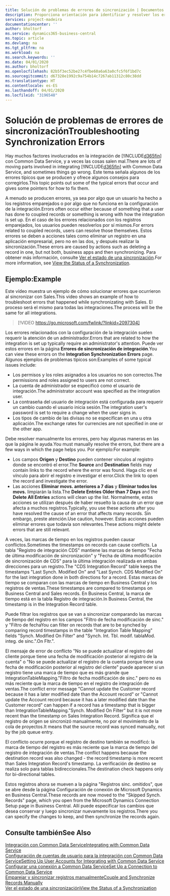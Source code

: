 ```yaml
---
title: Solución de problemas de errores de sincronización | Documentos de Microsoft
description: Proporciona orientación para identificar y resolver los errores de sincronización.
services: project-madeira
documentationcenter: ''
author: bholtorf
ms.service: dynamics365-business-central
ms.topic: article
ms.devlang: na
ms.tgt_pltfrm: na
ms.workload: na
ms.search.keywords: ''
ms.date: 04/01/2020
ms.author: bholtorf
ms.openlocfilehash: 82b5f3ec52be27c4fbe60a6a63a0cfc5f6f1bd7c
ms.sourcegitcommit: d67328e1992c9a754b14c7267ab11312c80c38dd
ms.translationtype: HT
ms.contentlocale: es-ES
ms.lasthandoff: 04/01/2020
ms.locfileid: "3196548"
---
```

# <a name="troubleshooting-synchronization-errors"></a><span data-ttu-id="1ca39-103">Solución de problemas de errores de sincronización</span><span class="sxs-lookup"><span data-stu-id="1ca39-103">Troubleshooting Synchronization Errors</span></span>
<span data-ttu-id="1ca39-104">Hay muchos factores involucrados en la integración de [!INCLUDE[d365fin](includes/d365fin_md.md)] con Common Data Service, y a veces las cosas salen mal.</span><span class="sxs-lookup"><span data-stu-id="1ca39-104">There are lots of moving parts involved in integrating [!INCLUDE[d365fin](includes/d365fin_md.md)] with Common Data Service, and sometimes things go wrong.</span></span> <span data-ttu-id="1ca39-105">Este tema señala algunos de los errores típicos que se producen y ofrece algunos consejos para corregirlos.</span><span class="sxs-lookup"><span data-stu-id="1ca39-105">This topic points out some of the typical errors that occur and gives some pointers for how to fix them.</span></span>

<span data-ttu-id="1ca39-106">A menudo se producen errores, ya sea por algo que un usuario ha hecho a los registros emparejados o por algo que no funciona en la configuración de la integración.</span><span class="sxs-lookup"><span data-stu-id="1ca39-106">Errors often occur either because of something that a user has done to coupled records or something is wrong with how the integration is set up.</span></span> <span data-ttu-id="1ca39-107">En el caso de los errores relacionados con los registros emparejados, los usuarios pueden resolverlos por sí mismos.</span><span class="sxs-lookup"><span data-stu-id="1ca39-107">For errors related to coupled records, users can resolve those themselves.</span></span> <span data-ttu-id="1ca39-108">Estos errores se deben a acciones tales como eliminar un registro en una aplicación empresarial, pero no en las dos, y después realizar la sincronización.</span><span class="sxs-lookup"><span data-stu-id="1ca39-108">These errors are caused by actions such as deleting a record in one, but not both, business apps and then synchronizing.</span></span> <span data-ttu-id="1ca39-109">Para obtener más información, consulte [Ver el estado de una sincronización](admin-how-to-view-synchronization-status.md).</span><span class="sxs-lookup"><span data-stu-id="1ca39-109">For more information, see [View the Status of a Synchronization](admin-how-to-view-synchronization-status.md).</span></span>

## <a name="example"></a><span data-ttu-id="1ca39-110">Ejemplo:</span><span class="sxs-lookup"><span data-stu-id="1ca39-110">Example</span></span>
<span data-ttu-id="1ca39-111">Este vídeo muestra un ejemplo de cómo solucionar errores que ocurrieron al sincronizar con Sales.</span><span class="sxs-lookup"><span data-stu-id="1ca39-111">This video shows an example of how to troubleshoot errors that happened while synchronizating with Sales.</span></span> <span data-ttu-id="1ca39-112">El proceso será el mismo para todas las integraciones.</span><span class="sxs-lookup"><span data-stu-id="1ca39-112">The process will be the same for all integrations.</span></span> 

> [!VIDEO https://go.microsoft.com/fwlink/?linkid=2097304]

<span data-ttu-id="1ca39-113">Los errores relacionados con la configuración de la integración suelen requerir la atención de un administrador.</span><span class="sxs-lookup"><span data-stu-id="1ca39-113">Errors that are related to how the integration is set up typically require an administrator's attention.</span></span> <span data-ttu-id="1ca39-114">Puede ver estos errores en la página **Errores de sincronización de integración**.</span><span class="sxs-lookup"><span data-stu-id="1ca39-114">You can view these errors on the **Integration Synchronization Errors** page.</span></span> <span data-ttu-id="1ca39-115">Algunos ejemplos de problemas típicos son:</span><span class="sxs-lookup"><span data-stu-id="1ca39-115">Examples of some typical issues include:</span></span>  
  
* <span data-ttu-id="1ca39-116">Los permisos y los roles asignados a los usuarios no son correctos.</span><span class="sxs-lookup"><span data-stu-id="1ca39-116">The permissions and roles assigned to users are not correct.</span></span>  
* <span data-ttu-id="1ca39-117">La cuenta de administrador se especificó como el usuario de integración.</span><span class="sxs-lookup"><span data-stu-id="1ca39-117">The administrator account was specified as the integration user.</span></span>  
* <span data-ttu-id="1ca39-118">La contraseña del usuario de integración está configurada para requerir un cambio cuando el usuario inicia sesión.</span><span class="sxs-lookup"><span data-stu-id="1ca39-118">The integration user's password is set to require a change when the user signs in.</span></span>  
* <span data-ttu-id="1ca39-119">Los tipos de cambio de las divisas no se especifican en una u otra aplicación.</span><span class="sxs-lookup"><span data-stu-id="1ca39-119">The exchange rates for currencies are not specified in one or the other app.</span></span>  
  
<span data-ttu-id="1ca39-120">Debe resolver manualmente los errores, pero hay algunas maneras en las que la página le ayuda.</span><span class="sxs-lookup"><span data-stu-id="1ca39-120">You must manually resolve the errors, but there are a few ways in which the page helps you.</span></span> <span data-ttu-id="1ca39-121">Por ejemplo:</span><span class="sxs-lookup"><span data-stu-id="1ca39-121">For example:</span></span>  

* <span data-ttu-id="1ca39-122">Los campos **Origen** y **Destino** pueden contener vínculos al registro donde se encontró el error.</span><span class="sxs-lookup"><span data-stu-id="1ca39-122">The **Source** and **Destination** fields may contain links to the record where the error was found.</span></span> <span data-ttu-id="1ca39-123">Haga clic en el vínculo para abrir el registro e investigar el error.</span><span class="sxs-lookup"><span data-stu-id="1ca39-123">Click the link to open the record and investigate the error.</span></span>  
* <span data-ttu-id="1ca39-124">Las acciones **Eliminar movs. anteriores a 7 días** y **Eliminar todos los movs.** limpiarán la lista.</span><span class="sxs-lookup"><span data-stu-id="1ca39-124">The **Delete Entries Older than 7 Days** and the **Delete All Entries** actions will clean up the list.</span></span> <span data-ttu-id="1ca39-125">Normalmente, estas acciones se utilizan después de haber resuelto la causa de un error que afecta a muchos registros.</span><span class="sxs-lookup"><span data-stu-id="1ca39-125">Typically, you use these actions after you have resolved the cause of an error that affects many records.</span></span> <span data-ttu-id="1ca39-126">Sin embargo, preste atención.</span><span class="sxs-lookup"><span data-stu-id="1ca39-126">Use caution, however.</span></span> <span data-ttu-id="1ca39-127">Estas acciones pueden eliminar errores que todavía son relevantes.</span><span class="sxs-lookup"><span data-stu-id="1ca39-127">These actions might delete errors that are still relevant.</span></span>

<span data-ttu-id="1ca39-128">A veces, las marcas de tiempo en los registros pueden causar conflictos.</span><span class="sxs-lookup"><span data-stu-id="1ca39-128">Sometimes the timestamps on records can cause conflicts.</span></span> <span data-ttu-id="1ca39-129">La tabla "Registro de integración CDS" mantiene las marcas de tiempo "Fecha de última modificación de sincronización" y "Fecha de última modificación de sincronización de CDS" para la última integración realizada en ambas direcciones para un registro.</span><span class="sxs-lookup"><span data-stu-id="1ca39-129">The "CDS Integration Record" table keeps the timestamps "Last Synch. Modified On" and "Last Synch. CDS Modified On" for the last integration done in both directions for a record.</span></span> <span data-ttu-id="1ca39-130">Estas marcas de tiempo se comparan con las marcas de tiempo en Business Central y los registros de ventas.</span><span class="sxs-lookup"><span data-stu-id="1ca39-130">These timestamps are compared to timestamps on Business Central and Sales records.</span></span> <span data-ttu-id="1ca39-131">En Business Central, la marca de tiempo está en la tabla Registro de integración.</span><span class="sxs-lookup"><span data-stu-id="1ca39-131">In Business Central, the timestamp is in the Integration Record table.</span></span>

<span data-ttu-id="1ca39-132">Puede filtrar los registros que se van a sincronizar comparando las marcas de tiempo del registro en los campos "Filtro de fecha modificación de sinc." y "Filtro de fecha</span><span class="sxs-lookup"><span data-stu-id="1ca39-132">You can filter on records that are to be synched by comparing record timestamps in the table "Integration Table Mapping" fields "Synch. Modified On Filter" and "Synch. Int. Tbl.</span></span> <span data-ttu-id="1ca39-133">modif. tabla</span><span class="sxs-lookup"><span data-stu-id="1ca39-133">Mod.</span></span> <span data-ttu-id="1ca39-134">integ. de sinc.".</span><span class="sxs-lookup"><span data-stu-id="1ca39-134">On Fltr.".</span></span>

<span data-ttu-id="1ca39-135">El mensaje de error de conflicto "No se puede actualizar el registro del cliente porque tiene una fecha de modificación posterior al registro de la cuenta" o "No se puede actualizar el registro de la cuenta porque tiene una fecha de modificación posterior al registro del cliente" puede aparecer si un registro tiene una marca de tiempo que es más grande que IntegrationTableMapping."Filtro de fecha modificación de sinc." pero no es más reciente que la marca de tiempo en el registro de integración de ventas.</span><span class="sxs-lookup"><span data-stu-id="1ca39-135">The conflict error message "Cannot update the Customer record because it has a later modified date than the Account record" or "Cannot update the Account record because it has a later modified date than the Customer record" can happen if a record has a timestamp that is bigger than IntegrationTableMapping."Synch. Modified On Filter" but it is not more recent than the timestamp on Sales Integration Record.</span></span> <span data-ttu-id="1ca39-136">Significa que el registro de origen se sincronizó manualmente, no por el movimiento de la cola de proyectos.</span><span class="sxs-lookup"><span data-stu-id="1ca39-136">It means that the source record was synced manually, not by the job queue entry.</span></span> 

<span data-ttu-id="1ca39-137">El conflicto ocurre porque el registro de destino también se modificó: la marca de tiempo del registro es más reciente que la marca de tiempo del registro de integración de ventas.</span><span class="sxs-lookup"><span data-stu-id="1ca39-137">The conflict happens because the destination record was also changed  - the record timestamp is more recent than Sales Integration Record's timestamp.</span></span> <span data-ttu-id="1ca39-138">La verificación de destino se realiza solo para tablas bidireccionales.</span><span class="sxs-lookup"><span data-stu-id="1ca39-138">The destination check happens only for bi-directional tables.</span></span> 

<span data-ttu-id="1ca39-139">Estos registros ahora se mueven a la página "Registros sinc. omitidos", que se abre desde la página Configuración de conexión de Microsoft Dynamics en Business Central.</span><span class="sxs-lookup"><span data-stu-id="1ca39-139">These records are now moved to the "Skipped Synch. Records" page, which you open from the Microsoft Dynamics Connection Setup page in Business Central.</span></span> <span data-ttu-id="1ca39-140">Allí puede especificar los cambios que desea conservar y luego sincronizar nuevamente los registros.</span><span class="sxs-lookup"><span data-stu-id="1ca39-140">There you can specify the changes to keep, and then synchronize the records again.</span></span>

## <a name="see-also"></a><span data-ttu-id="1ca39-141">Consulte también</span><span class="sxs-lookup"><span data-stu-id="1ca39-141">See Also</span></span>
[<span data-ttu-id="1ca39-142">Integración con Common Data Service</span><span class="sxs-lookup"><span data-stu-id="1ca39-142">Integrating with Common Data Service</span></span>](admin-prepare-dynamics-365-for-sales-for-integration.md)  
[<span data-ttu-id="1ca39-143">Configuración de cuentas de usuario para la integración con Common Data Service</span><span class="sxs-lookup"><span data-stu-id="1ca39-143">Setting Up User Accounts for Integrating with Common Data Service</span></span>](admin-setting-up-integration-with-dynamics-sales.md)  
[<span data-ttu-id="1ca39-144">Configurar una conexión a Common Data Service</span><span class="sxs-lookup"><span data-stu-id="1ca39-144">Set Up a Connection to Common Data Service</span></span>](admin-how-to-set-up-a-dynamics-crm-connection.md)  
[<span data-ttu-id="1ca39-145">Emparejar y sincronizar registros manualmente</span><span class="sxs-lookup"><span data-stu-id="1ca39-145">Couple and Synchronize Records Manually</span></span>](admin-how-to-couple-and-synchronize-records-manually.md)  
[<span data-ttu-id="1ca39-146">Ver el estado de una sincronización</span><span class="sxs-lookup"><span data-stu-id="1ca39-146">View the Status of a Synchronization</span></span>](admin-how-to-view-synchronization-status.md)  
